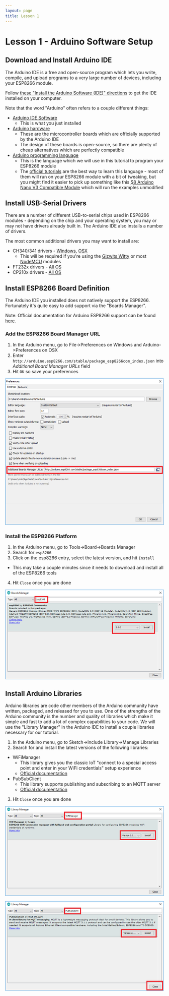 ```yaml
---
layout: page
title: Lesson 1
---
```


# Lesson 1 - Arduino Software Setup


## Download and Install Arduino IDE

The Arduino IDE is a free and open-source program which lets you write, compile, and upload programs to a very large number of devices, including your ESP8266 module.

Follow [these "Install the Arduino Software (IDE)" directions](https://www.arduino.cc/en/Guide/HomePage) to get the IDE installed on your computer. 

Note that the word "Arduino" often refers to a couple different things:

* [Arduino IDE Software](https://www.arduino.cc/en/Main/Software)
  * This is what you just installed
* [Arduino hardware](https://www.arduino.cc/en/Main/Products)
  * These are the microcontroller boards which are officially supported by the Arduino IDE
  * The design of these boards is open-source, so there are plenty of cheap alternatives which are perfectly compatible
* [Arduino programming language](https://www.arduino.cc/en/Reference/HomePage) 
  * This is the language which we will use in this tutorial to program your ESP8266 module
  * The [official tutorials](https://www.arduino.cc/en/Tutorial/BuiltInExamples) are the best way to learn this language - most of them will run on your ESP8266 module with a bit of tweaking, but you might find it easier to pick up something like this [$8 Arduino Nano V3 Compatible Module](https://www.amazon.com/Qunqi-Nano-V3-0-ATmega328-Arduino/dp/B010LQJIF0) which will run the examples unmodified


## Install USB-Serial Drivers

There are a number of different USB-to-serial chips used in ESP8266 modules - depending on the chip and your operating system, you may or may not have drivers already built in. The Arduino IDE also installs a number of drivers.

The most common additional drivers you may want to install are:
* CH340/341 drivers - [Windows](http://www.wch.cn/download/CH341SER_ZIP.html), [OSX](http://www.wch.cn/download/CH341SER_MAC_ZIP.html)
  * This will be required if you're using the [Gizwits Witty](../Witty/info.html) or most [NodeMCU](../NodeMCU/info.html) modules
* FT232x drivers - [All OS](http://www.ftdichip.com/Drivers/VCP.htm)
* CP210x drivers - [All OS](http://www.silabs.com/products/mcu/Pages/USBtoUARTBridgeVCPDrivers.aspx)


## Install ESP8266 Board Definition

The Arduino IDE you installed does not natively support the ESP8266. Fortunately it's quite easy to add support via the "Boards Manager".

Note: Official documentation for Arduino ESP8266 support can be found [here](https://github.com/esp8266/Arduino).

### Add the ESP8266 Board Manager URL

1. In the Arduino menu, go to File->Preferences on Windows and Arduino->Preferences on OSX
2. Enter ```http://arduino.esp8266.com/stable/package_esp8266com_index.json``` into *Additional Board Manager URLs* field
3. Hit ```OK``` so save your preferences

![Arduino Preferences](arduino_preferences.png "Arduino Preferences")

### Install the ESP8266 Platform

1. In the Arduino menu, go to Tools->Board->Boards Manager
2. Search for ```esp8266```
3. Click on the esp8266 entry, select the latest version, and hit ```Install```
  * This may take a couple minutes since it needs to download and install all of the ESP8266 tools
4. Hit ```Close``` once you are done

![Arduino Boards Manager](arduino_boards_manager.png "Arduino Boards Manager")


## Install Arduino Libraries

Arduino libraries are code other members of the Arduino community have written, packaged, and released for you to use. One of the strengths of the Arduino community is the number and quality of libraries which make it simple and fast to add a lot of complex capabilities to your code. We will use the "Library Manager" in the Arduino IDE to install a couple libraries necessary for our tutorial.

1. In the Arduino menu, go to Sketch->Include Library->Manage Libraries
2. Search for and install the latest versions of the following libraries:
  * WiFiManager
    * This library gives you the classic IoT "connect to a special access point and enter in your WiFi credentials" setup experience
    * [Official documentation](https://github.com/tzapu/WiFiManager)
  * PubSubClient
    * This library supports publishing and subscribing to an MQTT server
    * [Official documentation](http://pubsubclient.knolleary.net/)
3. Hit ```Close``` once you are done

![Arduino Library Manager WifiManager](arduino_library_manager_wifimanager.png "Arduino Library Manager WifiManager")

![Arduino Library Manager PubSubClient](arduino_library_manager_pubsubclient.png "Arduino Library Manager PubSubClient")



